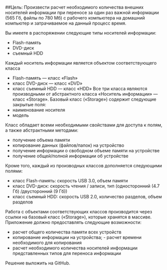 ##Цель:
 Произвести расчет необходимого количества внешних носителей информации при переносе за один раз важной информации (565 Гб, файлы по 780 Мб) с рабочего компьютера на домашний компьютер и затрачиваемое на данный процесс время.

Вы имеете в распоряжении следующие типы носителей информации:
  - Flash-память
  - DVD-диск
  - съемный HDD
  
Каждый носитель информации является объектом соответствующего класса 
  - Flash-память — класс «Flash»
  - класс DVD-диск — класс «DVD»
  - класс съемный HDD — класс «HDD»
   Все три класса являются производными от абстрактного класса «Носитель информации» — класс «Storage». Базовый класс («Storage») содержит следующие закрытые поля:
  - наименование носителя
  - модель

Класс обладает всеми необходимыми свойствами для доступа к полям, а также абстрактными методами:
  - получение объема памяти 
  - копирование данных (файлов/папок) на устройство 
  - получение информации о свободном объеме памяти на устройстве
  - получение общей/полной информации об устройстве

Кроме того, каждый из производных классов дополняется следующими полями:
  - класс Flash-память: скорость USB 3.0, объем памяти 
  - класс DVD-диск: скорость чтения / записи, тип (односторонний (4.7 Гб) /двусторонний (9 Гб)) 
  - класс съемный HDD: скорость USB 2.0, количество разделов, объем разделов

Работа с объектами соответствующих классов производится через ссылки на базовый класс («Storage»), которые хранятся в массиве. Приложение должно предоставлять следующие возможности: 
  - расчет общего количества памяти всех устройств 
  - копирование информации на устройства; - расчет времени необходимого для копирования 
  - расчет необходимого количества носителей информации представленных типов для переноса информации

Решение выложить на GitHub.